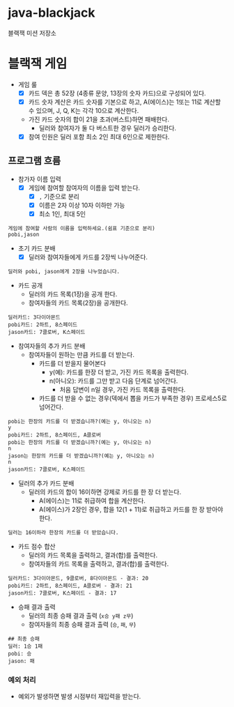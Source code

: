 # java-blackjack

블랙잭 미션 저장소

# 블랙잭 게임

- 게임 룰
    - [x] 카드 덱은 총 52장 (4종류 문양, 13장의 숫자 카드)으로 구성되어 있다.
    - [x] 카드 숫자 계산은 카드 숫자를 기본으로 하고, A(에이스)는 1또는 11로 계산할 수 있으며, J, Q, K는 각각 10으로 계산한다.
    - 가진 카드 숫자의 합이 21을 초과(버스트)하면 패배한다.
        - 딜러와 참여자가 둘 다 버스트한 경우 딜러가 승리한다.
    - [x] 참여 인원은 딜러 포함 최소 2인 최대 6인으로 제한한다.

## 프로그램 흐름

- 참가자 이름 입력
    - [x] 게임에 참여할 참여자의 이름을 입력 받는다.
        - [x] `,` 기준으로 분리
        - [x] 이름은 2자 이상 10자 이하만 가능
        - [x] 최소 1인, 최대 5인

```
게임에 참여할 사람의 이름을 입력하세요.(쉼표 기준으로 분리)
pobi,jason
```

- 초기 카드 분배
    - [x] 딜러와 참여자들에게 카드를 2장씩 나누어준다.

```
딜러와 pobi, jason에게 2장을 나누었습니다.
```

- 카드 공개
    - 딜러의 카드 목록(1장)을 공개 한다.
    - 참여자들의 카드 목록(2장)을 공개한다.

```
딜러카드: 3다이아몬드
pobi카드: 2하트, 8스페이드
jason카드: 7클로버, K스페이드
```

- 참여자들의 추가 카드 분배
    - 참여자들이 원하는 만큼 카드를 더 받는다.
        - 카드를 더 받을지 물어본다
            - y(예): 카드를 한장 더 받고, 가진 카드 목록을 출력한다.
            - n(아니오): 카드를 그만 받고 다음 단계로 넘어간다.
                - 처음 답변이 n일 경우, 가진 카드 목록을 출력한다.
        - 카드를 더 받을 수 없는 경우(덱에서 뽑을 카드가 부족한 경우) 프로세스5로 넘어간다.

```
pobi는 한장의 카드를 더 받겠습니까?(예는 y, 아니오는 n)
y
pobi카드: 2하트, 8스페이드, A클로버
pobi는 한장의 카드를 더 받겠습니까?(예는 y, 아니오는 n)
n
jason는 한장의 카드를 더 받겠습니까?(예는 y, 아니오는 n)
n
jason카드: 7클로버, K스페이드
```

- 딜러의 추가 카드 분배
    - 딜러의 카드의 합이 16이하면 강제로 카드를 한 장 더 받는다.
        - A(에이스)는 11로 취급하여 합을 계산한다.
        - A(에이스)가 2장인 경우, 합을 12(1 + 11)로 취급하고 카드를 한 장 받아야 한다.

```
딜러는 16이하라 한장의 카드를 더 받았습니다.
```

- 카드 점수 합산
    - 딜러의 카드 목록을 출력하고, 결과(합)를 출력한다.
    - 참여자들의 카드 목록을 출력하고, 결과(합)를 출력한다.

```
딜러카드: 3다이아몬드, 9클로버, 8다이아몬드 - 결과: 20
pobi카드: 2하트, 8스페이드, A클로버 - 결과: 21
jason카드: 7클로버, K스페이드 - 결과: 17
```

- 승패 결과 출력
    - 딜러의 최종 승패 결과 출력 (`x승 y패 z무`)
    - 참여자들의 최종 승패 결과 출력 (`승`, `패`, `무`)

```
## 최종 승패
딜러: 1승 1패
pobi: 승 
jason: 패
```

### 예외 처리

- 예외가 발생하면 발생 시점부터 재입력을 받는다.
